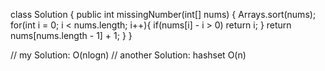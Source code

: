 class Solution {
    public int missingNumber(int[] nums) {
        Arrays.sort(nums);
        for(int i = 0; i < nums.length; i++){
            if(nums[i] - i > 0) return i;
        }
        return nums[nums.length - 1] + 1;
    }
}


// my Solution: O(nlogn)
// another Solution: hashset O(n)